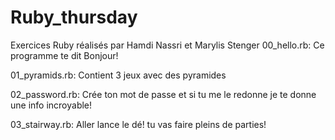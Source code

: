 # Ruby_thursday
Exercices Ruby réalisés par Hamdi Nassri et Marylis Stenger
00_hello.rb:
Ce programme te dit Bonjour!

01_pyramids.rb:
Contient 3 jeux avec des pyramides

02_password.rb:
Crée ton mot de passe et si tu me le redonne je te donne une info incroyable!

03_stairway.rb:
Aller lance le dé! tu vas faire pleins de parties!

